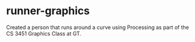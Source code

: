 # runner-graphics
Created a person that runs around a curve using Processing as part of the CS 3451 Graphics Class at GT.
